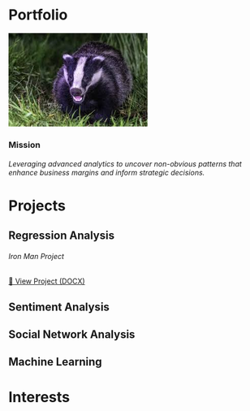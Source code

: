 # Portfolio

![Matt Nelson](images/images.jpg)

### Mission
###### Leveraging advanced analytics to uncover non-obvious patterns that enhance business margins and inform strategic decisions.

# Projects

## Regression Analysis
###### Iron Man Project
[📄 View Project (DOCX)]([/assets/Project-3-Final----Matthew-Nelson.docx)


## Sentiment Analysis

## Social Network Analysis

## Machine Learning



# Interests
